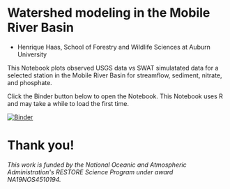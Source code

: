 # Watershed modeling in the Mobile River Basin

- Henrique Haas, School of Forestry and Wildlife Sciences at Auburn University

This Notebook plots observed USGS data vs SWAT simulatated data for a selected station in the Mobile River Basin for 
streamflow, sediment, nitrate, and phosphate. 

Click the Binder button below to open the Notebook.  This Notebook uses R and may take a while to load the first time.

[![Binder](https://mybinder.org/badge_logo.svg)](https://mybinder.org/v2/gh/OyBcSt/watershed-simulated-vs-observed/HEAD?labpath=index.ipynb)


# Thank you!
*This work is funded by the National Oceanic and Atmospheric Administration's RESTORE Science Program under award NA19NOS4510194.*

